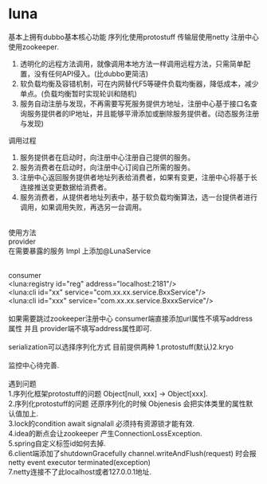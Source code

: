 # luna

基本上拥有dubbo基本核心功能 序列化使用protostuff 传输层使用netty 注册中心使用zookeeper.
1. 透明化的远程方法调用，就像调用本地方法一样调用远程方法，只需简单配置，没有任何API侵入。(比dubbo更简洁)
2. 软负载均衡及容错机制，可在内网替代F5等硬件负载均衡器，降低成本，减少单点。(负载均衡暂时实现轮训和随机)
3. 服务自动注册与发现，不再需要写死服务提供方地址，注册中心基于接口名查询服务提供者的IP地址，并且能够平滑添加或删除服务提供者。(动态服务注册与发现)

调用过程
1. 服务提供者在启动时，向注册中心注册自己提供的服务。
2. 服务消费者在启动时，向注册中心订阅自己所需的服务。
3. 注册中心返回服务提供者地址列表给消费者，如果有变更，注册中心将基于长连接推送变更数据给消费者。
4. 服务消费者，从提供者地址列表中，基于软负载均衡算法，选一台提供者进行调用，如果调用失败，再选另一台调用。
<br/>
使用方法<br/>
provider<br/>
在需要暴露的服务 Impl 上添加@LunaService
<luna:registry id="abcde" address="localhost:2181"/><!--注册中心zookeeper地址--><br/>
<luna:sev id="sev" port="3334" /><!--服务端暴露地址--><br/>

consumer<br/>
<luna:registry id="reg" address="localhost:2181"/><!--注册中心zookeeper地址--><br/>
<luna:cli id="xx" service="com.xx.xx.service.BxxService"/><!--service1路径名称--><br/>
<luna:cli id="xxx" service="com.xx.xx.service.BxxxService"/><!--service2路径名称--><br/>
<br/>
如果需要跳过zookeeper注册中心 consumer端直接添加url属性不填写address属性 并且 provider端不填写address属性即可.</br>
<br/>
serialization可以选择序列化方式 目前提供两种 1.protostuff(默认)2.kryo<br/>
<br/>
监控中心待完善.</br>
<br/>
遇到问题<br/>
1.序列化框架protostuff的问题 Object[null, xxx] -> Object[xxx].<br/>
2.序列化protostuff的问题 还原序列化的时候 Objenesis 会把实体类里的属性默认值加上.<br/>
3.lock的condition await signalall 必须持有资源锁才能有效.<br/>
4.idea的断点会让zookeeper 产生ConnectionLossException.<br/>
5.spring自定义标签id如何去掉.<br/>
6.client端添加了shutdownGracefully channel.writeAndFlush(request) 时会报 netty event executor terminated(exception)<br/>
7.netty连接不了此localhost或者127.0.0.1地址.
